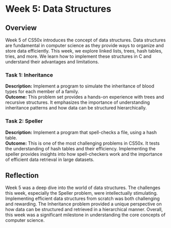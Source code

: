 # Week 5: Data Structures

## Overview
Week 5 of CS50x introduces the concept of data structures. Data structures are fundamental in computer science as they provide ways to organize and store data efficiently. This week, we explore linked lists, trees, hash tables, tries, and more. We learn how to implement these structures in C and understand their advantages and limitations.

### Task 1: Inheritance
**Description:** Implement a program to simulate the inheritance of blood types for each member of a family.  
**Outcome:** This problem set provides a hands-on experience with trees and recursive structures. It emphasizes the importance of understanding inheritance patterns and how data can be structured hierarchically.

### Task 2: Speller
**Description:** Implement a program that spell-checks a file, using a hash table.  
**Outcome:** This is one of the most challenging problems in CS50x. It tests the understanding of hash tables and their efficiency. Implementing the speller provides insights into how spell-checkers work and the importance of efficient data retrieval in large datasets.

## Reflection
Week 5 was a deep dive into the world of data structures. The challenges this week, especially the Speller problem, were intellectually stimulating. Implementing efficient data structures from scratch was both challenging and rewarding. The Inheritance problem provided a unique perspective on how data can be structured and retrieved in a hierarchical manner. Overall, this week was a significant milestone in understanding the core concepts of computer science.